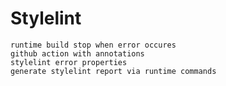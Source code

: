 # Stylelint  
    runtime build stop when error occures
    github action with annotations
    stylelint error properties
    generate stylelint report via runtime commands

